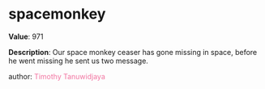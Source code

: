 # spacemonkey

**Value**: 971

**Description**: Our space monkey ceaser has gone missing in space, before he went missing he sent us two message.

author: <span style="color:#f275a1;">Timothy Tanuwidjaya</span>
